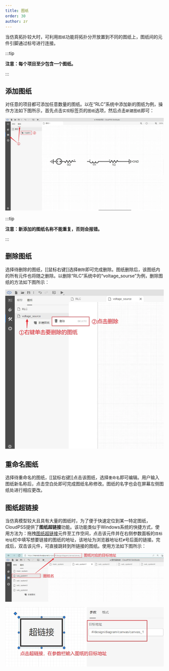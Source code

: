 ```yaml
---
title: 图纸
order: 30
author: zr
---
```


当仿真拓扑较大时，可利用`图纸`功能将拓扑分开放置到不同的图纸上，图纸间的元件引脚通过标号进行连接。

:::tip

**注意：每个项目至少包含一个图纸。**

:::

## 添加图纸

对任意的项目都可添加任意数量的图纸。以在“RLC”系统中添加新的图纸为例，操作方法如下图所示，首先点击`实现`标签页的`图纸`选项，然后点击`新建图纸`即可：

![添加图纸](./添加图纸.png "添加图纸")

:::tip

**注意：新添加的图纸名称不能重复，否则会报错。**

:::

## 删除图纸

选择待删除的图纸，[[鼠标右键]]选择`删除`即可完成删除。图纸删除后，该图纸内的所有元件也将随之删除。以删除“RLC”系统中的“voltage_sourse”为例，删除图纸的方法如下图所示：

![删除图纸](./删除图纸.png "删除图纸")

## 重命名图纸

选择待重命名的图纸，[[鼠标右键]]点击该图纸，选择`重命名`即可编辑。用户输入图纸新名称后，点击空白处即可完成图纸名称修改。图纸的名字也会在屏幕左侧图纸处进行相应更改。

## 图纸超链接

当仿真模型较大且具有大量的图纸时，为了便于快速定位到某一特定图纸，CloudPSS提供了**图纸超链接**功能。该功能类似于Windows系统的快捷方式，使用方法为：拖拽[图纸超链接](../../../../components/comp_PSS/comp_PSSTool/CanvaHyperlink/index.md)元件至工作空间，点击该元件并在右侧参数面板的`目标地址`栏中填写想要链接的图纸的地址，该地址为浏览器地址栏`#`号后面的链接。完成后，双击该元件，可直接跳转到所链接的图纸。使用方法如下图所示：

![获取图纸目标地址](./获取图纸目标地址.png "获取图纸目标地址")

![链接图纸目标地址](./链接图纸目标地址.png "链接图纸目标地址")

